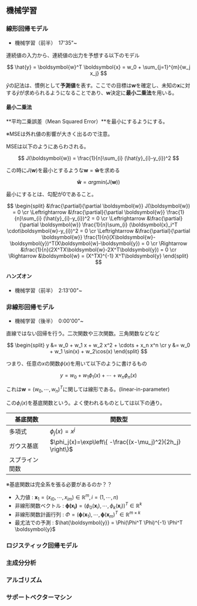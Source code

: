 <script type="text/x-mathjax-config">MathJax.Hub.Config({tex2jax:{inlineMath:[['\$','\$'],['\\(','\\)']],processEscapes:true},CommonHTML: {matchFontHeight:false}});</script>
<script type="text/javascript" async src="https://cdnjs.cloudflare.com/ajax/libs/mathjax/2.7.1/MathJax.js?config=TeX-MML-AM_CHTML"></script>

## 機械学習
### 線形回帰モデル

- 機械学習（前半）　17'35"~

連続値の入力から、連続値の出力を予想する以下のモデル

$$
\hat{y} = \boldsymbol{w}^T \boldsymbol{x} = w_0 + \sum_{j=1}^{m}{w_j x_j} 
$$

$\hat{y}$の記法は、慣例として**予測値**を表す。ここでの目標は$\boldsymbol{w}$を確定し、未知の$\boldsymbol{x}$に対する$\hat{y}$が求められるようになることであり、$\boldsymbol{w}$決定に**最小二乗法**を用いる。

#### 最小二乗法

**平均二乗誤差（Mean Squared Error）**を最小にするようにする。

※MSEは外れ値の影響が大きく出るので注意。

MSEは以下のようにあらわされる。

$$
J(\boldsymbol{w}) = \frac{1}{n}\sum_{i} (\hat{y}_{i}-y_{i})^2
$$


この時に$J(\boldsymbol{w})$を最小とするような$\boldsymbol{w}=\boldsymbol{\hat{w}}$を求める

$$
\boldsymbol{\hat{w}} = argmin(J(\boldsymbol{w}))
$$

最小にするとは、勾配が0であること。

$$
\begin{split} 
&\frac{\partial}{\partial \boldsymbol{w}} J(\boldsymbol{w}) = 0 \cr 
\Leftrightarrow &\frac{\partial}{\partial \boldsymbol{w}} \frac{1}{n}\sum_{i} (\hat{y}_{i}-y_{i})^2 = 0 \cr 
\Leftrightarrow &\frac{\partial}{\partial \boldsymbol{w}} \frac{1}{n}\sum_{i} (\boldsymbol{x}_i^T \cdot\boldsymbol{w}-y_{i})^2 = 0 \cr 
\Leftrightarrow &\frac{\partial}{\partial \boldsymbol{w}} \frac{1}{n}(X\boldsymbol{w}-\boldsymbol{y})^T(X\boldsymbol{w}-\boldsymbol{y}) = 0 \cr 
\Rightarrow &\frac{1}{n}(2X^TX\boldsymbol{w}-2X^T\boldsymbol{y}) = 0 \cr
\Rightarrow &\boldsymbol{w} = (X^TX)^{-1} X^T\boldsymbol{y}
\end{split} 
$$

#### ハンズオン

- 機械学習（前半）　2:13'00"~

### 非線形回帰モデル

- 機械学習（後半）　0:00'00"~

直線ではない回帰を行う。二次関数や三次関数。三角関数などなど

$$
\begin{split} 
y &= w_0 + w_1 x + w_2 x^2 + \cdots + x_n x^n \cr
y &= w_0 + w_1 \sin(x) + w_2\cos(x)
\end{split} 
$$

つまり、任意の$x$の関数$\phi(x)$を用いて以下のように書けるもの

$$
y = w_0 + w_1 \phi_1(x) + \cdots + w_n \phi_n(x)
$$

これは$\boldsymbol{w}=(w_0,\cdots,w_n)^T$に関しては線形である。(linear-in-parameter)

この$\phi_i(x)$を基底関数という。よく使われるものとしては以下の通り。

|基底関数|関数型|
|---|---|
|多項式|$\phi_j(x)=x^j$|
|ガウス基底|$\phi_j(x)=\exp\left\{ -\frac{(x-\mu_j)^2}{2h_j} \right\}$|
|スプライン関数||

※基底関数は完全系を張る必要があるのか？？


- 入力値 : $\boldsymbol{x}_1=(x_{i0},\cdots,x_{im})\in \mathbb{R}^m , i = (1,\cdots, n)$  
- 非線形関数ベクトル : $\boldsymbol{\phi(\boldsymbol{x}_i)} =(\phi_0(\boldsymbol{x}_i),\cdots,\phi_k(\boldsymbol{x}_i))^T \in \mathbb{R}^k$
- 非線形関数計画行列 : $\Phi =(\boldsymbol{\phi}(\boldsymbol{x}_1),\cdots,\boldsymbol{\phi}(\boldsymbol{x}_m)^T \in \mathbb{R}^{m\times k}$
- 最尤法での予測 : $\hat{\boldsymbol{y}} = \Phi(\Phi^T \Phi)^{-1} \Phi^T \boldsymbol{y}$


### ロジスティック回帰モデル
### 主成分分析
### アルゴリズム
### サポートベクターマシン
